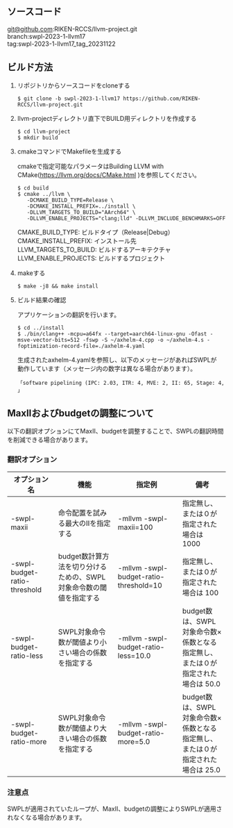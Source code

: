 ## ソースコード
git@github.com:RIKEN-RCCS/llvm-project.git  
branch:swpl-2023-1-llvm17  
tag:swpl-2023-1-llvm17_tag_20231122

## ビルド方法

1. リポジトリからソースコードをcloneする

      ```
      $ git clone -b swpl-2023-1-llvm17 https://github.com/RIKEN-RCCS/llvm-project.git
      ```

2. llvm-projectディレクトリ直下でBUILD用ディレクトリを作成する

      ```
      $ cd llvm-project  
      $ mkdir build
      ```

3. cmakeコマンドでMakefileを生成する

      cmakeで指定可能なパラメータはBuilding LLVM with CMake(https://llvm.org/docs/CMake.html )を参照してください。

      ```
      $ cd build  
      $ cmake ../llvm \
         -DCMAKE_BUILD_TYPE=Release \
         -DCMAKE_INSTALL_PREFIX=../install \
         -DLLVM_TARGETS_TO_BUILD="AArch64" \
         -DLLVM_ENABLE_PROJECTS="clang;lld" -DLLVM_INCLUDE_BENCHMARKS=OFF  
      ```

      CMAKE_BUILD_TYPE:      ビルドタイプ（Release|Debug）  
      CMAKE_INSTALL_PREFIX:  インストール先  
      LLVM_TARGETS_TO_BUILD: ビルドするアーキテクチャ  
      LLVM_ENABLE_PROJECTS:  ビルドするプロジェクト  

4. makeする

      ```
      $ make -j8 && make install
      ```

5. ビルド結果の確認

      アプリケーションの翻訳を行います。

      ```
      $ cd ../install  
      $ ./bin/clang++ -mcpu=a64fx --target=aarch64-linux-gnu -Ofast -msve-vector-bits=512 -fswp -S ~/axhelm-4.cpp -o ~/axhelm-4.s -foptimization-record-file=./axhelm-4.yaml
      ```

      生成されたaxhelm-4.yamlを参照し、以下のメッセージがあればSWPLが  
      動作しています（メッセージ内の数字は異なる場合があります）。

       「software pipelining (IPC: 2.03, ITR: 4, MVE: 2, II: 65, Stage: 4, 」

## MaxIIおよびbudgetの調整について
以下の翻訳オプションにてMaxII、budgetを調整することで、SWPLの翻訳時間を削減できる場合があります。

### 翻訳オプション
| オプション名 | 機能 | 指定例 | 備考 |
| --- | --- | --- | --- |
| -swpl-maxii | 命令配置を試みる最大のIIを指定する | -mllvm -swpl-maxii=100 | 指定無し、または０が指定された場合は 1000 |
| -swpl-budget-ratio-threshold | budget数計算方法を切り分けるための、SWPL対象命令数の閾値を指定する | -mllvm -swpl-budget-ratio-threshold=10 | 指定無し、または０が指定された場合は 100 |
| -swpl-budget-ratio-less | SWPL対象命令数が閾値より小さい場合の係数を指定する | -mllvm -swpl-budget-ratio-less=10.0 | budget数は、SWPL対象命令数×係数となる<br> 指定無し、または０が指定された場合は 50.0 |
| -swpl-budget-ratio-more | SWPL対象命令数が閾値より大きい場合の係数を指定する | -mllvm -swpl-budget-ratio-more=5.0 | budget数は、SWPL対象命令数×係数となる<br> 指定無し、または０が指定された場合は 25.0 |

### 注意点
SWPLが適用されていたループが、MaxII、budgetの調整によりSWPLが適用されなくなる場合があります。

